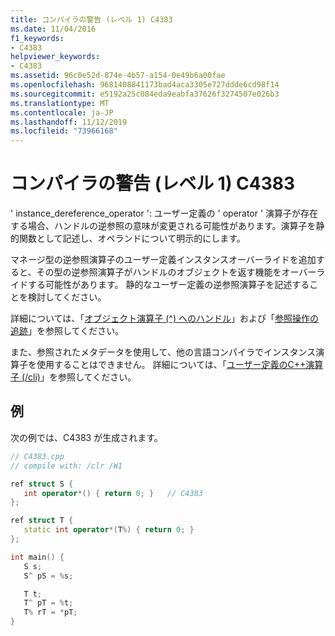 ```yaml
---
title: コンパイラの警告 (レベル 1) C4383
ms.date: 11/04/2016
f1_keywords:
- C4383
helpviewer_keywords:
- C4383
ms.assetid: 96c0e52d-874e-4b57-a154-0e49b6a00fae
ms.openlocfilehash: 9681408841173bad4aca3305e727ddde6cd98f14
ms.sourcegitcommit: e5192a25c084eda9eabfa37626f3274507e026b3
ms.translationtype: MT
ms.contentlocale: ja-JP
ms.lasthandoff: 11/12/2019
ms.locfileid: "73966168"
---
```

# <a name="compiler-warning-level-1-c4383"></a>コンパイラの警告 (レベル 1) C4383

' instance_dereference_operator ': ユーザー定義の ' operator ' 演算子が存在する場合、ハンドルの逆参照の意味が変更される可能性があります。演算子を静的関数として記述し、オペランドについて明示的にします。

マネージ型の逆参照演算子のユーザー定義インスタンスオーバーライドを追加すると、その型の逆参照演算子がハンドルのオブジェクトを返す機能をオーバーライドする可能性があります。 静的なユーザー定義の逆参照演算子を記述することを検討してください。

詳細については、「[オブジェクト演算子 (^) へのハンドル](../../extensions/handle-to-object-operator-hat-cpp-component-extensions.md)」および「[参照操作の追跡](../../extensions/tracking-reference-operator-cpp-component-extensions.md)」を参照してください。

また、参照されたメタデータを使用して、他の言語コンパイラでインスタンス演算子を使用することはできません。 詳細については、「[ユーザー定義のC++演算子 (/cli)](../../dotnet/user-defined-operators-cpp-cli.md)」を参照してください。

## <a name="example"></a>例

次の例では、C4383 が生成されます。

```cpp
// C4383.cpp
// compile with: /clr /W1

ref struct S {
   int operator*() { return 0; }   // C4383
};

ref struct T {
   static int operator*(T%) { return 0; }
};

int main() {
   S s;
   S^ pS = %s;

   T t;
   T^ pT = %t;
   T% rT = *pT;
}
```